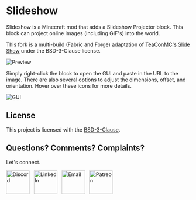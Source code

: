 # Slideshow

Slideshow is a Minecraft mod that adds a Slideshow Projector block. This block can project online images (including GIF's) into the world.

This fork is a multi-build (Fabric and Forge) adaptation of [TeaConMC's Slide Show](https://github.com/teaconmc/SlideShow) under the BSD-3-Clause license.

![Preview](./docs/preview.png)

Simply right-click the block to open the GUI and paste in the URL to the image. There are also several options to adjust the dimensions, offset, and orientation. Hover over these icons for more details.

![GUI](./docs/gui.png)

## License

This project is licensed with the [BSD-3-Clause](https://github.com/jonafanho/SlideShow/blob/master/LICENSE).

## Questions? Comments? Complaints?

Let's connect.

<a href="https://discord.gg/PVZ2nfUaTW" target="_blank"><img src="https://github.com/jonafanho/Minecraft-Transit-Railway/blob/master/images/footer/discord.png" alt="Discord" width=64></a>
&nbsp;
<a href="https://www.linkedin.com/in/jonathanho33" target="_blank"><img src="https://github.com/jonafanho/Minecraft-Transit-Railway/blob/master/images/footer/linked_in.png" alt="LinkedIn" width=64></a>
&nbsp;
<a href="mailto:jonho.minecraft@gmail.com" target="_blank"><img src="https://github.com/jonafanho/Minecraft-Transit-Railway/blob/master/images/footer/email.png" alt="Email" width=64></a>
&nbsp;
<a href="https://www.patreon.com/minecraft_transit_railway" target="_blank"><img src="https://github.com/jonafanho/Minecraft-Transit-Railway/blob/master/images/footer/patreon.png" alt="Patreon" width=64></a>
